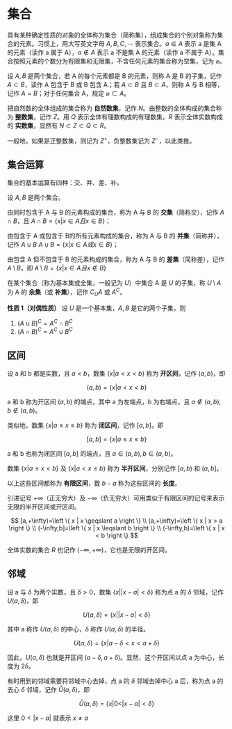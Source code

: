 <!--
 * @Github       : https://github.com/superzhc/BigData-A-Question
 * @Author       : SUPERZHC
 * @CreateDate   : 2020-12-03 18:09:17
 * @LastEditTime : 2020-12-06 17:55:13
 * @Copyright 2020 SUPERZHC
-->
# 集合

具有某种确定性质的对象的全体称为集合（简称集），组成集合的个别对象称为集合的元素。习惯上，用大写英文字母 $A,B,C, \cdots$ 表示集合。$a \in A$ 表示 a 是集 A 的元素（读作 a 属于 A），$a \notin A$ 表示 a 不是集 A 的元素（读作 a 不属于 A）。集合按照元素的个数分为有限集和无限集，不含任何元素的集合称为空集，记为 $\varnothing$。

设 $A,B$ 是两个集合，若 A 的每个元素都是 B 的元素，则称 A 是 B 的子集，记作 $A \subset B$，读作 A 包含于 B 或 B 包含 A；若 $A \subset B$ 且 $B \subset A$，则称 A 与 B 相等，记作 $A=B$；对于任何集合 A，规定 $\varnothing \subset A$。

把自然数的全体组成的集合称为 **自然数集**，记作 $N$。由整数的全体构成的集合称为 **整数集**，记作 $Z$。用 $Q$ 表示全体有理数构成的有理数集，$R$ 表示全体实数构成的 **实数集**，显然有 $N \subset Z \subset Q \subset R$。

一般地，如果是正整数集，则记为 $Z^{+}$，负整数集记为 $Z^{-}$，以此类推。

## 集合运算

集合的基本运算有四种：交、并、差、补。

设 $A,B$ 是两个集合。

由同时包含于 A 与 B 的元素构成的集合，称为 A 与 B 的 **交集**（简称交），记作 $A \cap B$，且 $A \cap B = \left \{ x | x \in A且x \in B \right \}$；

由包含于 A 或包含于 B的所有元素构成的集合，称为 A 与 B 的 **并集**（简称并），记作 $A \cup B$ $A \cup B = \left \{ x | x \in A 或 x \in B \right \}$；

由包含 A 但不包含于 B 的元素构成的集合，称为 A 与 B 的 **差集**（简称差），记作 $A \setminus B$，即 $A \setminus B = \left \{ x | x \in A 且 x \notin B \right \}$

在某个集合（称为基本集或全集，一般记为 $U$）中集合 A 是 $U$ 的子集，称 $U \setminus A$ 为 A 的 **余集**（或 **补集**），记作 $C_{U}A$ 或 $A^{C}$。

**性质 1（对偶性质）** 设 $U$ 是一个基本集，$A,B$ 是它的两个子集，则

1. $(A \cup B)^{C}=A^{C} \cap B^{C}$
2. $(A \cap B)^{C}=A^{C} \cup B^{C}$

## 区间

设 a 和 b 都是实数，且 $a<b$，数集 $\left \{ x | a<x<b \right \}$ 称为 **开区间**，记作 $(a,b)$，即

$$
(a,b)=\left \{ x | a<x<b \right \}
$$

a 和 b 称为开区间 $(a,b)$ 的端点，其中 a 为左端点，b 为右端点，且 $a \notin (a,b) , b \notin (a,b)$。

类似地，数集 $\left \{ x | a \leqslant x \leqslant b \right \}$ 称为 **闭区间**，记作 $[a,b]$，即

$$
[a,b] = \left \{ x | a \leqslant x \leqslant b \right \}
$$

a 和 b 也称为闭区间 $[a,b]$ 的端点，且 $a \in (a,b) , b \in (a,b)$。

数集 $\left \{ x | a \leqslant x < b \right \}$ 及 $\left \{ x | a < x \leqslant b \right \}$ 称为 **半开区间**，分别记作 $[a,b)$ 和 $(a,b]$。

以上这些区间都称为 **有限区间**，数 $b-a$ 称为这些区间的 **长度**。

引进记号 $+\infty$（正无穷大）及 $-\infty$（负无穷大）可用类似于有限区间的记号来表示无限的半开区间或开区间。

$$
[a,+\infty)=\left \{ x | x \geqslant a \right \} \\
(a,+\infty)=\left \{ x | x > a \right \} \\
(-\infty,b]=\left \{ x | x \leqslant b \right \} \\
(-\infty,b)=\left \{ x | x < b \right \}
$$

全体实数的集合 $R$ 也记作 $(-\infty,+\infty)$，它也是无限的开区间。

## 邻域

设 a 与 $\delta$ 为两个实数，且 $\delta>0$，数集 $\left \{ x | |x-a|< \delta \right \}$ 称为点 a 的 $\delta$ 邻域，记作 $U(a,\delta)$，即

$$
U(a,\delta) = \left \{ x | |x-a|< \delta \right \}
$$

其中 a 称作 $U(a,\delta)$ 的中心，$\delta$ 称作 $U(a,\delta)$ 的半径。

$$
U(a,\delta)=\left \{ x | a-\delta < x < a+\delta \right \}
$$

因此，$U(a,\delta)$ 也就是开区间 $(a-\delta,a+\delta)$。显然，这个开区间以点 a 为中心，长度为 $2\delta$。

有时用到的邻域需要将邻域中心去掉，点 a 的 $\delta$ 邻域去掉中心 a 后，称为点 a 的去心 $\delta$ 邻域，记作 $\mathring{U}(a,\delta)$，即

$$
\mathring{U}(a,\delta) = \left \{ x | 0 < |x-a|< \delta \right \}
$$

这里 $0<|x-a|$ 就表示 $x \neq a$
